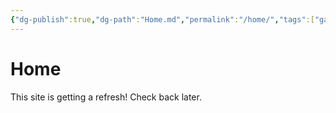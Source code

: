 ```yaml
---
{"dg-publish":true,"dg-path":"Home.md","permalink":"/home/","tags":["gardenEntry"],"created":"2025-10-11T22:28:58.373-04:00","updated":"2025-10-11T23:02:15.744-04:00"}
---
```


# Home
This site is getting a refresh! Check back later.